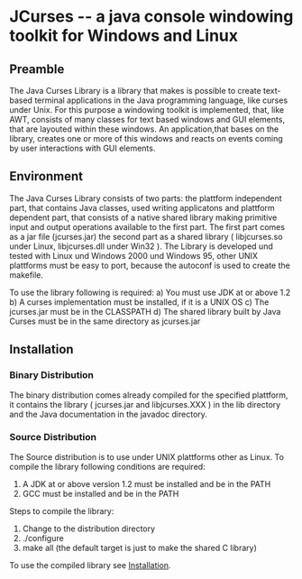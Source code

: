 JCurses -- a java console windowing toolkit for Windows and Linux
=================================================================

Preamble
--------

The Java Curses Library is a library that makes is possible to create
text- based terminal applications in the Java programming language,
like curses under Unix.  For this purpose a windowing toolkit is
implemented, that, like AWT, consists of many classes for text based
windows and GUI elements, that are layouted within these windows. An
application,that bases on the library, creates one or more of this
windows and reacts on events coming by user interactions with GUI
elements.

Environment
-----------

The Java Curses Library consists of two parts: the plattform
independent part, that contains Java classes, used writing applicatons
and plattform dependent part, that consists of a native shared library
making primitive input and output operations available to the first
part.  The first part comes as a jar file (jcurses.jar) the second
part as a shared library ( libjcurses.so under Linux, libjcurses.dll
under Win32 ).  The Library is developed und tested with Linux und
Windows 2000 und Windows 95, other UNIX plattforms must be easy to
port, because the autoconf is used to create the makefile.

 To use the library following is required: 
 a) You must use JDK at or above 1.2
 b) A curses implementation must be installed, if it is a UNIX OS
 c) The jcurses.jar must be in the CLASSPATH
 d) The shared library built by Java Curses must be in the same
    directory as jcurses.jar

Installation
------------

### Binary Distribution

The binary distribution comes already compiled for the specified plattform,
it contains the library ( jcurses.jar and libjcurses.XXX ) in the lib
directory and the Java documentation in the javadoc directory.

### Source Distribution

The Source distribution is to use under UNIX plattforms other as Linux.
To compile the library following conditions are required:

1. A JDK at or above version 1.2 must be installed and be in the PATH
2. GCC must be installed and be in the PATH

Steps to compile the library:

1. Change to the distribution directory
2. ./configure
3. make all (the default target is just to make the shared C library)

To use the compiled library see [Installation](#installation).
